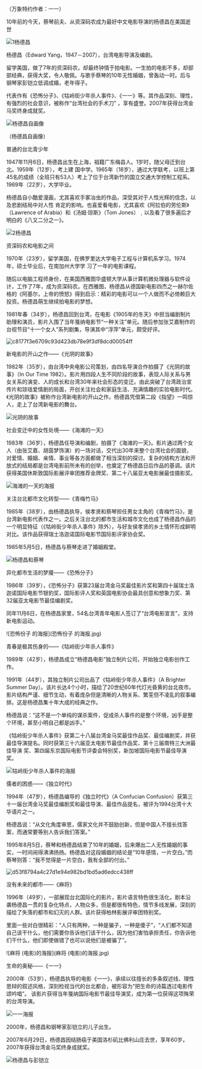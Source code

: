 （万象特约作者：一一）

10年前的今天，蔡琴前夫、从资深码农成为最好中文电影导演的杨德昌在美国逝世



![1杨德昌](1杨德昌.jpg)

杨德昌（Edward Yang，1947－2007），台湾电影导演及编剧。

留学美国，做了7年的资深码农，却最终钟情于拍电影。一生拍的电影不多，却部部经典，获得大奖，令人敬佩。与歌手蔡琴的10年无性婚姻，曾轰动一时。后与钢琴家彭铠立低调成婚，老年得子。

代表作有《恐怖分子》、《牯岭街少年杀人事件》、《一一》等。其作品深刻、理性，有强烈的社会意识，被称作“台湾社会的手术刀” ，享有盛誉。2007年获得台湾金马奖终身成就奖。





![杨德昌自画像](杨德昌自画像.jpg)

（杨德昌自画像）

普通的台北青少年

1947年11月6日，杨德昌出生在上海，祖籍广东梅县人。1岁时，随父母迁到台北。1959年（12岁），考上建
国中学。1965年（18岁），通过大学联考，以班上第45名的成绩（全班只有53人）考上了位于台湾新竹的国立交通大学控制工程系。1969年（22岁），大学毕业。

杨德昌自小酷爱漫画，尤其喜欢手冢冶虫的作品，深受其对于人性光辉的信念，以及悲剧结局中对人性
肯定的影响。也喜爱看电影，尤其喜欢《阿拉伯的劳伦斯》（Lawrence of Arabia）和《汤姆·琼斯》（Tom Jones）﹐以及看了很多遍后才明白的《八又二分之一》。

![2杨德昌](2杨德昌.jpg)



资深码农和电影之间

1970年（23岁），留学美国，在佛罗里达大学电子工程与计算机系学习。1974年，硕士毕业后，在南加州大学学
习了一年的电影课程。

随后以电脑工程师身份，在美国西雅图华盛顿大学从事计算机微处理器与软件设计，工作了7年，成为资深码农。在西雅图，杨德昌从德国新电影四杰之一赫尔佐格的《阿基尔，上帝的愤怒》得到启示：精彩的电影可以一个人做而不必倚赖巨大投资。杨德昌萌生继续拍电影的梦想。

1981年春（34岁），杨德昌回到台湾，在电影《1905年的冬天》中担当编剧制片助理和演员，影片入围了当年戛纳电影节“一种关注”单元。随后参加张艾嘉制作的台视节目“十一个女人”系列剧集，导演其中“浮萍”单元，颇受好评。

![c8177f3e6709c93d423db78e9f3df8dcd00054ff](c8177f3e6709c93d423db78e9f3df8dcd00054ff.jpg)

新电影的开山之作——《光阴的故事》

1982年（35岁），由台湾中央电影公司策划，由四名导演合作拍摄了《光阴的故事》（In Our Time 1982）。影片用四段人生不同阶段的故事，表现人际关系与男女关系的演变、人的成长和台湾30年来社会形态的变迁。由此突破了台湾政治宣传片和琼瑶爱情剧的局面，开创关注社会和家庭生活、充满情趣的实验电影时代。《光阴的故事》被称作台湾新电影的开山之作。杨德昌凭借第二段《指望》一鸣惊人，走上了台湾新电影的舞台。

![光阴的故事](光阴的故事.jpg)

社会变迁中的女性处境——《海滩的一天》

1983年（36岁），杨德昌任导演和编剧，拍摄了《海滩的一天》。影片通过两个女人（由张艾嘉、胡茵梦饰演）的一场对话，交代出30年来整个台湾社会的面貌，对爱情、婚姻、亲情、事业等各方面都做了相当深刻的探讨。复杂的结构方法和开放式的结局都是台湾电影前所未有的创举，也奠定了杨德昌日后作品的基调。该片获得美国休斯敦国际影展评审团推荐金牌奖、第二十八届亚太电影展最佳摄影奖。

![海滩的一天的海报](海滩的一天的海报.jpg)


关注台北都市文化转型——《青梅竹马》

1985年（38岁），由杨德昌执导，侯孝贤和蔡琴担任男女主角的《青梅竹马》，是台湾新电影代表作之一。之后关注台北的都市生活和城市文化也成了杨德昌作品的一个明显特征（《牯岭街少年杀人事件》除外），与好友侯孝贤的乡土情怀形成鲜明对比。该作品获得瑞士洛迦诺国际电影节国际影评家协会奖。

1985年5月5日，杨德昌与蔡琴走进了婚姻殿堂。

![杨德昌和蔡琴](杨德昌和蔡琴.jpg)

异化都市生活的梦魇——《恐怖分子》

1986年（39岁），《恐怖分子》获第23届台湾金马奖最佳影片奖和第四十届瑞士洛迦诺国际电影节银豹奖，国际影评人奖和英国电影协会最具创意和想象力奖、第32届亚太电影节最佳编剧奖。

同年11月6日，在杨德昌家里，54名台湾青年电影人签订了“台湾电影宣言”，支持新电影运动。

![恐怖份子 的海报](恐怖份子 的海报.jpg)

青春是极其伤身的——《牯岭街少年杀人事件》

1989年（42岁），杨德昌成立“杨德昌电影”独立制片公司，开始独立电影创作工作。

1991年（44岁），其独立制片公司出品了《牯岭街少年杀人事件》（A Brighter Summer Day）。该片长达4个小时，描绘了20世纪60年代灯光昏黄的台北夜市。影片结构严谨、细节生动，有着庞杂但是清晰的人物关系、繁芜但不凌乱的叙事编排。这是杨德昌集十年大成的经典之作。

杨德昌说：“这不是一个单纯的谋杀案件，促成杀人事件的是整个环境，凶手是整个环境，甚至小明自己都是凶手。”

《牯岭街少年杀人事件》获第二十八届台湾金马奖最佳作品奖、最佳编剧奖，并获最佳导演提名。同时获第三十六届亚太电影节最佳作品奖、第十三届南特三大洲最佳导演 奖、第四届东京国际电影节评委会特别奖，新加坡国际电影节最佳导演奖。

![牯岭街少年杀人事件的海报](牯岭街少年杀人事件的海报.jpg)

儒者的困惑——《独立时代》

1994年（47岁），杨德昌编导的《独立时代》（A Confucian Confusion）获第三十一届台湾金马奖最佳编剧奖和最佳导演、最佳作品提名，被评为1994台湾十大华语片之一。

杨德昌说：“从文化角度审思，儒家文化并不鼓励创新，但是中国人不擅长找答案，而通常要等别人告诉我们答案。”

 1995年8月5日，蔡琴和杨德昌结束了10年的婚姻，后来爆出二人无性婚姻的事实，一时间闹得沸沸扬扬。杨德昌对这段婚姻的结论是“10年感情，一片空白。”而蔡琴则答：“我不觉得是一片空白，我有全部的付出。”

![d53f8794a4c27d1e94e982bd1bd5ad6edcc438ff](d53f8794a4c27d1e94e982bd1bd5ad6edcc438ff.jpg)

没有未来的都市——《麻将》

1996年（49岁），一部展现台北国际化的影片，影片语言特色很生活化，剧本沿袭杨德昌一贯的复杂化特点，人物众多，但是都很有特色，情节多线发展，深刻的描绘了失落的都市和幻灭的人群。该片获得柏林影展评审团特别奖。

里面一些对白很精彩：“人只有两种，一种是骗子，一种是傻子”，“人们都不知道自己该干什么，他们需要你告诉他们该干什么，因为他们害怕承担责任，你告诉他们干什么，他们即使做错了也可以说他们是被骗了”。

![麻将 (电影)的海报](麻将 (电影)的海报.jpg)

生命的奥秘——《一一》

2000年（53岁），杨德昌执导的电影《一一》，承续以往擅长的多条叙述线、理性思辩的叙述风格，深刻检视当代的台北都会，被形容为“把生命的诗篇透过电影传颂吟唱”。 该影片获得当年戛纳国际电影节最佳导演奖，成为第一位获得这项殊荣的台湾导演。

![一一海报](一一海报.jpg)

2000年，杨德昌和钢琴家彭铠立的儿子出生。

2007年6月29日，杨德昌因结肠癌于美国洛杉矶比佛利山庄去世，享年60岁。2007年获得台湾金马奖终身成就奖。

![杨德昌与彭铠立](杨德昌与彭铠立.jpg)




